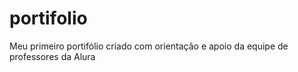 # portifolio
 Meu primeiro portifólio criado com orientação e apoio da equipe de professores da Alura
